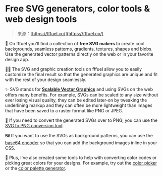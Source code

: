 <!--yml
category: 未分类
date: 2024-05-27 14:59:40
-->

# Free SVG generators, color tools & web design tools

> 来源：[https://fffuel.co/](https://fffuel.co/)

🚀 On fffuel you'll find a collection of **free SVG makers** to create cool backgrounds, seamless patterns, gradients, textures, shapes and blobs. Use the generated vector patterns directly on the web or in your favorite design app.

🤹‍♂️ The SVG and graphic creation tools on fffuel allow you to easily customize the final result so that the generated graphics are unique and fit with the rest of your design seamlessly.

✨ SVG stands for [**Scalable Vector Graphics**](https://developer.mozilla.org/en-US/docs/Web/SVG) and using SVGs on the web offers many benefits. For example, SVGs can be scaled to any size without ever losing visual quality, they can be edited later-on by tweaking the underlining markup and they can often be more lightweight than images that have been saved to a raster format like PNG or JPEG.

🔧 If you need to convert the generated SVGs over to PNG, you can use the [SVG to PNG conversion tool](/rrrasterize/).

🖼️ If you want to use the SVGs as background patterns, you can use the [base64 encoder](/eeencode/) so that you can add the background images inline in your CSS.

🎨 Plus, I've also created some tools to help with converting color codes or picking great colors for your designs. For example, try out the [color picker](/cccolor/) or the [color palette generator](/pppalette/).